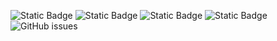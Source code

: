 ![Static Badge](https://img.shields.io/badge/blacklists-60-000000) ![Static Badge](https://img.shields.io/badge/blacklisted-3013535-cc0000) ![Static Badge](https://img.shields.io/badge/whitelisted-2242-00CC00) ![Static Badge](https://img.shields.io/badge/streaming_blacklist-28106-000000) ![GitHub issues](https://img.shields.io/github/issues/fabriziosalmi/blacklists)
